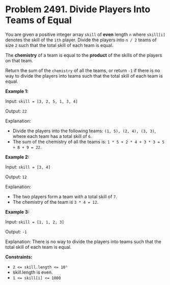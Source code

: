 # Problem 2491. Divide Players Into Teams of Equal 

You are given a positive integer array ```skill``` of __even__ length ```n``` where ```skill[i]``` denotes the skill of the ```ith``` player. Divide the players into ```n / 2``` teams of size ```2``` such that the total skill of each team is equal.

The __chemistry__ of a team is equal to the __product__ of the skills of the players on that team.

Return the sum of the ```chemistry``` of all the teams, or return ```-1``` if there is no way to divide the players into teams such that the total skill of each team is equal.

__Example 1:__

Input: ```skill = [3, 2, 5, 1, 3, 4]```

Output: ```22```

Explanation: 

- Divide the players into the following teams: ```(1, 5), (2, 4), (3, 3)```, where each team has a total skill of ```6```.
- The sum of the chemistry of all the teams is: ```1 * 5 + 2 * 4 + 3 * 3 = 5 + 8 + 9 = 22```.

__Example 2:__

Input: ```skill = [3, 4]```

Output: ```12```

Explanation: 
- The two players form a team with a total skill of ```7```.
- The chemistry of the team is ```3 * 4 = 12```.

__Example 3:__

Input: ```skill = [1, 1, 2, 3]```

Output: ```-1```

Explanation: There is no way to divide the players into teams such that the total skill of each team is equal.
 
__Constraints:__
- ```2 <= skill.length <= 10⁵```
- skill.length is even.
- ```1 <= skill[i] <= 1000```
